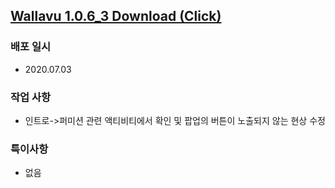 ## [Wallavu 1.0.6_3 Download (Click) ](https://dl.dropbox.com/s/m3shvfu4beqizzy/wallavu_debug_1.0.6_3.apk) 


### 배포 일시
- 2020.07.03

### 작업 사항
- 인트로->퍼미션 관련 액티비티에서 확인 및 팝업의 버튼이 노출되지 않는 현상 수정

### 특이사항
- 없음 

